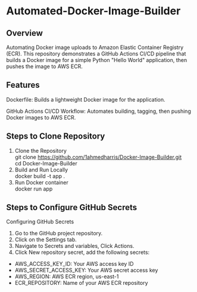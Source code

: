 # Automated-Docker-Image-Builder
## Overview
Automating Docker image uploads to Amazon Elastic Container Registry (ECR). 
This repository demonstrates a GitHub Actions CI/CD pipeline that builds a Docker image for a simple Python "Hello World" application, then pushes the image to AWS ECR. 
## Features
Dockerfile:
Builds a lightweight Docker image for the application.

GitHub Actions CI/CD Workflow:
Automates building, tagging, then pushing Docker images to AWS ECR.
## Steps to Clone Repository
1. Clone the Repository   
git clone  https://github.com/1ahmedharris/Docker-Image-Builder.git  
cd Docker-Image-Builder  
2. Build and Run Locally   
docker build -t app .    
3. Run Docker container  
docker run app
## Steps to Configure GitHub Secrets
Configuring GitHub Secrets
1. Go to the GitHub project repository.
2. Click on the Settings tab.
3. Navigate to Secrets and variables, Click Actions.
4. Click New repository secret, add the following secrets:
- AWS_ACCESS_KEY_ID: Your AWS access key ID  
- AWS_SECRET_ACCESS_KEY: Your AWS secret access key  
- AWS_REGION: AWS ECR region, us-east-1  
- ECR_REPOSITORY: Name of your AWS ECR repository  

